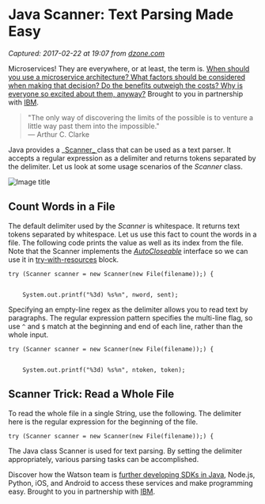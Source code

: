 # Java Scanner: Text Parsing Made Easy

_Captured: 2017-02-22 at 19:07 from [dzone.com](https://dzone.com/articles/java-scanner-text-parsing-made-easy?edition=271915&utm_source=Daily%20Digest&utm_medium=email&utm_campaign=dd%202017-02-22)_

Microservices! They are everywhere, or at least, the term is. [When should you use a microservice architecture? What factors should be considered when making that decision? Do the benefits outweigh the costs? Why is everyone so excited about them, anyway?](https://dzone.com/go?i=180128&u=http%3A%2F%2Fbs.serving-sys.com%2Fserving%2FadServer.bs%3Fcn%3Dtrd%26mc%3Dclick%26pli%3D20114902%26PluID%3D0%26ord%3D%5Btimestamp%5D) Brought to you in partnership with [IBM](https://dzone.com/go?i=180128&u=http%3A%2F%2Fbs.serving-sys.com%2Fserving%2FadServer.bs%3Fcn%3Dtrd%26mc%3Dclick%26pli%3D20114902%26PluID%3D0%26ord%3D%5Btimestamp%5D).

> "The only way of discovering the limits of the possible is to venture a little way past them into the impossible."  
― Arthur C. Clarke

Java provides a _[Scanner_ ](https://docs.oracle.com/javase/8/docs/api/java/util/Scanner.html)class that can be used as a text parser. It accepts a regular expression as a delimiter and returns tokens separated by the delimiter. Let us look at some usage scenarios of the _Scanner_ class.

![Image title](http://www.novixys.com/blog/wp-content/uploads/2017/02/search-for-importer_600.jpg)

## Count Words in a File

The default delimiter used by the _Scanner_ is whitespace. It returns text tokens separated by whitespace. Let us use this fact to count the words in a file. The following code prints the value as well as its index from the file. Note that the Scanner implements the _[AutoCloseable](https://docs.oracle.com/javase/8/docs/api/java/lang/AutoCloseable.html)_ interface so we can use it in [try-with-resources](https://docs.oracle.com/javase/tutorial/essential/exceptions/tryResourceClose.html) block.
    
    
    try (Scanner scanner = new Scanner(new File(filename));) {
    
    
        System.out.printf("%3d) %s%n", nword, sent);

Specifying an empty-line regex as the delimiter allows you to read text by paragraphs. The regular expression pattern specifies the multi-line flag, so use `^` and `$` match at the beginning and end of each line, rather than the whole input.
    
    
    try (Scanner scanner = new Scanner(new File(filename));) {
    
    
        System.out.printf("%3d) %s%n", ntoken, token);

## Scanner Trick: Read a Whole File

To read the whole file in a single String, use the following. The delimiter here is the regular expression for the beginning of the file.
    
    
    try (Scanner scanner = new Scanner(new File(filename));) {

The Java class Scanner is used for text parsing. By setting the delimiter appropriately, various parsing tasks can be accomplished.

Discover how the Watson team is [further developing SDKs in Java](https://dzone.com/go?i=180126&u=http%3A%2F%2Fbs.serving-sys.com%2Fserving%2FadServer.bs%3Fcn%3Dtrd%26mc%3Dclick%26pli%3D20114901%26PluID%3D0%26ord%3D%5Btimestamp%5D), Node.js, Python, iOS, and Android to access these services and make programming easy. Brought to you in partnership with [IBM](https://dzone.com/go?i=180126&u=http%3A%2F%2Fbs.serving-sys.com%2Fserving%2FadServer.bs%3Fcn%3Dtrd%26mc%3Dclick%26pli%3D20114901%26PluID%3D0%26ord%3D%5Btimestamp%5D).

